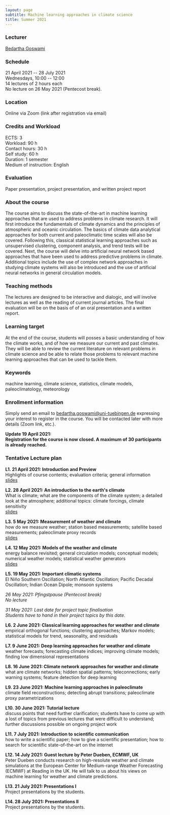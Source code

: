 ```yaml
---
layout: page
subtitle: Machine learning approaches in climate science
title: Summer 2021
---
```


### Lecturer

[Bedartha Goswami](https://machineclimate.de/people/goswami/)

### Schedule

21 April 2021 -- 28 July 2021  
Wednesdays, 10:00 -- 12:00  
14 lectures of 2 hours each  
No lecture on 26 May 2021 (Pentecost break).  

### Location

Online via Zoom (link after registration via email)

### Credits and Workload

ECTS: 3  
Workload: 90 h  
Contact hours: 30 h  
Self study: 60 h  
Duration: 1 semester  
Medium of instruction: English

### Evaluation

Paper presentation, project presentation, and written project report


### About the course

The course aims to discuss the state-of-the-art in machine learning
approaches that are used to address problems in climate research. It
will first introduce the fundamentals of climate dynamics and the
principles of atmospheric and oceanic circulation. The basics of climate
data analytical approaches for both current and paleoclimatic time
scales will also be covered. Following this, classical statistical
learning approaches such as unsupervised clustering, component analysis,
and trend tests will be covered. Next, the course will delve into
artificial neural network based approaches that have been used to
address predictive problems in climate. Additional topics include the
use of complex network approaches in studying climate systems will also
be introduced and the use of artificial neural networks in general
circulation models.

### Teaching methods

The lectures are designed to be interactive and dialogic, and will
involve lectures as well as the reading of current journal articles. The
final evaluation will be on the basis of of an oral presentation and a
written report.

### Learning target

At the end of the course, students will posses a basic understanding of
how the climate works, and of how we measure our current and past
climates. They will be able to review the current literature on relevant
problems in climate science and be able to relate those problems to
relevant machine learning approaches that can be used to tackle them.


### Keywords

machine learning, climate science, statistics, climate models,
paleoclimatology, meteorology

### Enrollment information

Simply send an email to
[bedartha.goswami@uni-tuebingen.de](bedartha.goswami@uni-tuebingen.de)
expressing your interest to register in the course. You will be
contacted later with more details (Zoom link, etc.).

**Update 19 April 2021:**  
**Registration for the course is now closed. A maximum of 30
participants is already reached.**

### Tentative Lecture plan

**L1. 21 April 2021: Introduction and Preview**  
Highlights of course contents; evaluation criteria; general information  
[slides](/files/sose2021/l1.pdf)

**L2. 28 April 2021: An introduction to the earth's climate**  
What is climate; what are the components of the climate system;
a detailed look at the atmosphere; additional topics: climate forcings,
climate sensitivity  
[slides](/files/sose2021/l2.pdf)

**L3. 5 May 2021: Measurement of weather and climate**  
how do we measure weather; station based measurements; satellite based
measurements; paleoclimate proxy records  
[slides](/files/sose2021/l3.pdf)

**L4. 12 May 2021: Models of the weather and climate**  
energy balance revisited; general circulation models; conceptual models;
numerical weather models; statistical weather generators  
[slides](/files/sose2021/l4.pdf)

**L5. 19 May 2021: Important climatic systems**  
El Niño Southern Oscillation; North Atlantic Oscillation; Pacific
Decadal Oscillation; Indian Ocean Dipole; monsoon systems

_26 May 2021: Pfingstpause (Pentecost break)_  
_No lecture_

_31 May 2021: Last date for project topic finalisation_  
_Students have to hand in their project topics by this date._

**L6. 2 June 2021: Classical learning approaches for weather and climate**  
empirical orthogonal functions; clustering approaches; Markov models;
statistical models for trend, seasonality, and residuals

**L7. 9 June 2021: Deep learning approaches for weather and climate**  
weather forecasts; forecasting climate indices; improving climate
models; finding low dimensional representations

**L8. 16 June 2021: Climate network approaches for weather and climate**  
what are climate networks; hidden spatial patterns; teleconnections;
early warning systems; feature detection for deep learning

**L9. 23 June 2021: Machine learning approaches in paleoclimate**  
climate field reconstructions; detecting abrupt transitions;
paleoclimate proxy parametrizations

**L10. 30 June 2021: Tutorial lecture**  
discuss points that need further clarification; students have to come
up with a lost of topics from previous lectures that were difficult to
understand; further discussions possible on ongoing project work

**L11. 7 July 2021: Introduction to scientific communication**  
how to write a scientific paper; how to give a scientific presentation;
how to search for scientific state-of-the-art on the internet

**L12. 14 July 2021: Guest lecture by Peter Dueben, ECMWF, UK**  
Peter Dueben conducts research on high-resolute weather and climate
simulations at the European Center for Medium-range Weather Forecasting
(ECMWF) at Reading in the UK. He will talk to us about his views on
machine learning for weather and climate predictions.

**L13. 21 July 2021: Presentations I**  
Project presentations by the students.

**L14. 28 July 2021: Presentations II**  
Project presentations by the students.


